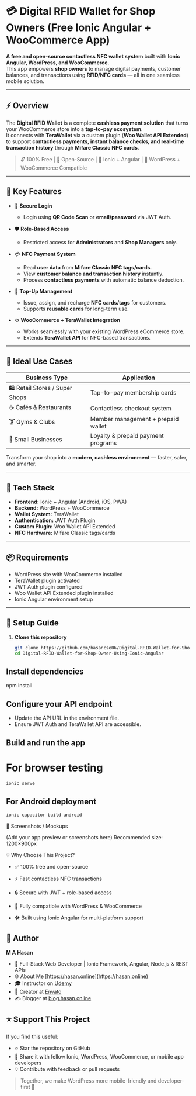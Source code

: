 # 💳 Digital RFID Wallet for Shop Owners (Free Ionic Angular + WooCommerce App)

**A free and open-source contactless NFC wallet system** built with **Ionic Angular, WordPress, and WooCommerce**.  
This app empowers **shop owners** to manage digital payments, customer balances, and transactions using **RFID/NFC cards** — all in one seamless mobile solution.

---

## ⚡ Overview

The **Digital RFID Wallet** is a complete **cashless payment solution** that turns your WooCommerce store into a **tap-to-pay ecosystem**.  
It connects with **TeraWallet** via a custom plugin (**Woo Wallet API Extended**) to support **contactless payments, instant balance checks, and real-time transaction history** through **Mifare Classic NFC cards**.

> 🔓 100% Free | 🧩 Open-Source | 📱 Ionic + Angular | 💼 WordPress + WooCommerce Compatible

---

## 🚀 Key Features

- 🔐 **Secure Login**
  - Login using **QR Code Scan** or **email/password** via JWT Auth.
  
- 🛡️ **Role-Based Access**
  - Restricted access for **Administrators** and **Shop Managers** only.

- 💳 **NFC Payment System**
  - Read **user data** from **Mifare Classic NFC tags/cards**.
  - View **customer balance and transaction history** instantly.
  - Process **contactless payments** with automatic balance deduction.

- 🔄 **Top-Up Management**
  - Issue, assign, and recharge **NFC cards/tags** for customers.
  - Supports **reusable cards** for long-term use.

- ⚙️ **WooCommerce + TeraWallet Integration**
  - Works seamlessly with your existing WordPress eCommerce store.
  - Extends **TeraWallet API** for NFC-based transactions.

---

## 🏪 Ideal Use Cases

| Business Type | Application |
|----------------|--------------|
| 🛍️ Retail Stores / Super Shops | Tap-to-pay membership cards |
| ☕ Cafés & Restaurants | Contactless checkout system |
| 🏋️ Gyms & Clubs | Member management + prepaid wallet |
| 🧾 Small Businesses | Loyalty & prepaid payment programs |

Transform your shop into a **modern, cashless environment** — faster, safer, and smarter.

---

## 🧰 Tech Stack

- **Frontend:** Ionic + Angular (Android, iOS, PWA)
- **Backend:** WordPress + WooCommerce
- **Wallet System:** TeraWallet
- **Authentication:** JWT Auth Plugin
- **Custom Plugin:** Woo Wallet API Extended
- **NFC Hardware:** Mifare Classic tags/cards

---

## 📦 Requirements

- WordPress site with WooCommerce installed  
- TeraWallet plugin activated  
- JWT Auth plugin configured  
- Woo Wallet API Extended plugin installed  
- Ionic Angular environment setup  

---

## 🧩 Setup Guide

1. **Clone this repository**
   ```bash
   git clone https://github.com/hasancse06/Digital-RFID-Wallet-for-Shop-Owner-Using-Ionic-Angular.git
   cd Digital-RFID-Wallet-for-Shop-Owner-Using-Ionic-Angular
   ```
## Install dependencies

npm install


## Configure your API endpoint

- Update the API URL in the environment file.
- Ensure JWT Auth and TeraWallet API are accessible.


## Build and run the app

# For browser testing
 ```bash
ionic serve
```

##  For Android deployment
 ```bash
ionic capacitor build android
```


📱 Screenshots / Mockups

(Add your app preview or screenshots here)
Recommended size: 1200×900px

💡 Why Choose This Project?

- ✅ 100% free and open-source

- ⚡ Fast contactless NFC transactions

- 🔒 Secure with JWT + role-based access

- 🧩 Fully compatible with WordPress & WooCommerce

- 🛠️ Built using Ionic Angular for multi-platform support


## 🙌 Author

**M A Hasan**  
- 🔭 Full-Stack Web Developer | Ionic Framework, Angular, Node.js & REST APIs
- 🌐 About Me [https://hasan.online](https://hasan.online)
- 🎓 Instructor on [Udemy](https://www.udemy.com/user/m-a-hasan-2/)
- 🧠 Creator at [Envato](https://themeforest.net/user/hasanonline)
- ✍️ Blogger at [blog.hasan.online](https://blog.hasan.online)

## ⭐ Support This Project

If you find this useful:
- ⭐ Star the repository on GitHub
- 🔗 Share it with fellow Ionic, WordPress, WooCommerce, or mobile app developers
- 💡 Contribute with feedback or pull requests

> Together, we make WordPress more mobile-friendly and developer-first 🚀
